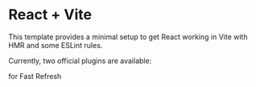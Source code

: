 # React + Vite

This template provides a minimal setup to get React working in Vite with HMR and some ESLint rules.

Currently, two official plugins are available:

for Fast Refresh
 
